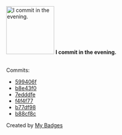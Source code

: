 <img src="https://github.com/my-badges/my-badges/blob/master/src/all-badges/time-of-commit/evening-commits.png?raw=true" alt="I commit in the evening." title="I commit in the evening." width="128">
<strong>I commit in the evening.</strong>
<br><br>

Commits:

- <a href="https://github.com/AfzalSabbir/django_db_seed/commit/599406f7262030f25d47d681acecd52a957a718d">599406f</a>
- <a href="https://github.com/AfzalSabbir/AfzalSabbir/commit/b8e43f00f72820fd77125fe23961c04280a93171">b8e43f0</a>
- <a href="https://github.com/AfzalSabbir/AfzalSabbir/commit/7edddfe03b21f8f13bada5fbf581623d732cab32">7edddfe</a>
- <a href="https://github.com/AfzalSabbir/AfzalSabbir/commit/f4f4f77ec674b243f992981619ffd51b68e75745">f4f4f77</a>
- <a href="https://github.com/AfzalSabbir/AfzalSabbir/commit/b77df98f8dfeeeb83c44fedff3346045d16ed793">b77df98</a>
- <a href="https://github.com/AfzalSabbir/vue-sfc-vite-2/commit/b88cf8c168dd6541c42c4488b9cead3d72c05e1f">b88cf8c</a>


Created by <a href="https://github.com/my-badges/my-badges">My Badges</a>